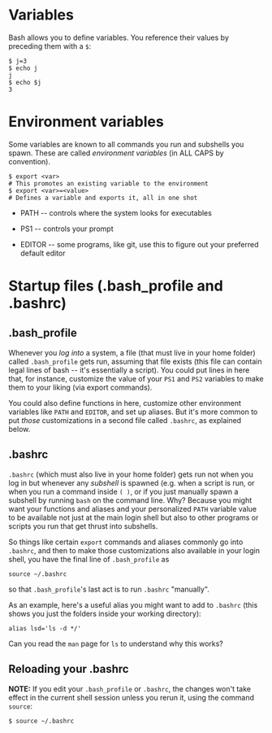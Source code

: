 # Variables

Bash allows you to define variables.  You reference their values by
preceding them with a `$`:

```shell
$ j=3
$ echo j
j
$ echo $j
3
```

# Environment variables

Some variables are known to all commands you run and subshells you
spawn.  These are called *environment variables* (in ALL CAPS by
convention).

```
$ export <var>
# This promotes an existing variable to the environment
$ export <var>=<value>
# Defines a variable and exports it, all in one shot
```

* PATH -- controls where the system looks for executables

* PS1 -- controls your prompt

* EDITOR -- some programs, like git, use this to figure out your
  preferred default editor

# Startup files (.bash_profile and .bashrc)

## .bash_profile

Whenever you *log into* a system, a file (that must live in your home
folder) called `.bash_profile` gets run, assuming that file exists
(this file can contain legal lines of bash -- it's essentially a
script).  You could put lines in here that, for instance, customize
the value of your `PS1` and `PS2` variables to make them to your
liking (via export commands).

You could also define functions in here, customize other environment
variables like `PATH` and `EDITOR`, and set up aliases.  But it's more
common to put *those* customizations in a second file called
`.bashrc`, as explained below.

## .bashrc

`.bashrc` (which must also live in your home folder) gets run not when
you log in but whenever any *subshell* is spawned (e.g. when a script
is run, or when you run a command inside `( )`, or if you just
manually spawn a subshell by running `bash` on the command line.  Why?
Because you might want your functions and aliases and your
personalized `PATH` variable value to be available not just at the
main login shell but also to other programs or scripts you run that
get thrust into subshells.

So things like certain `export` commands and aliases commonly go into
`.bashrc`, and then to make those customizations also available in
your login shell, you have the final line of `.bash_profile` as

``` shell
source ~/.bashrc
```
so that `.bash_profile`'s last act is to run `.bashrc` "manually".

As an example, here's a useful alias you might want to add to
`.bashrc` (this shows you just the folders inside your working
directory):
```shell
alias lsd='ls -d */'
```
Can you read the `man` page for `ls` to understand why this works?

## Reloading your .bashrc

**NOTE:** If you edit your `.bash_profile` or `.bashrc`, the changes won't take effect in the current shell
session unless you rerun it, using the command `source`:
```shell
$ source ~/.bashrc
```
